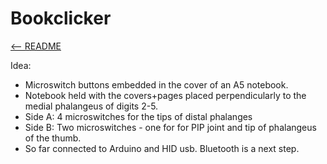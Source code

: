 # Bookclicker

[<-- README](./README.md)



Idea:

- Microswitch buttons embedded in the cover of an A5 notebook. 
- Notebook held with the covers+pages placed perpendicularly to the medial phalangeus of digits 2-5.
- Side A: 4 microswitches for the tips of distal phalanges
- Side B: Two microswitches - one for for PIP joint and tip of phalangeus of the thumb.
- So far connected to Arduino and HID usb. Bluetooth is a next step.
